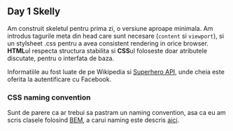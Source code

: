 ## Day 1 Skelly

Am construit skeletul pentru prima zi, o versiune aproape minimala. Am introdus tagurile meta din head care sunt necesare (`content` si `viewport`), si un stylsheet .css pentru a avea consistent rendering in orice browser. **HTML**ul respecta structura stabilita si **CSS**ul foloseste doar atributele discutate, pentru o interfata de baza.

Informatiile au fost luate de pe Wikipedia si [Superhero API](http://superheroapi.com/), unde cheia este oferita la autentificare cu Facebook.

### CSS naming convention

Sunt de parere ca ar trebui sa pastram un naming convention, asa ca eu am scris clasele folosind [BEM](http://getbem.com/introduction/), a carui naming este descris [aici](http://getbem.com/naming/).
